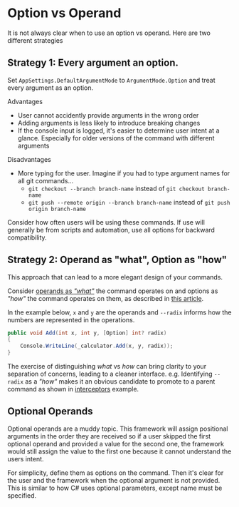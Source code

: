 # Option vs Operand

It is not always clear when to use an option vs operand. Here are two different strategies

## Strategy 1: Every argument an option. 

Set `AppSettings.DefaultArgumentMode` to `ArgumentMode.Option` and treat every argument as an option. 

Advantages

* User cannot accidently provide arguments in the wrong order
* Adding arguments is less likely to introduce breaking changes
* If the console input is logged, it's easier to determine user intent at a glance. Especially for older versions of the command with different arguments

Disadvantages

* More typing for the user. Imagine if you had to type argument names for all git commands... 
    * `git checkout --branch branch-name` instead of `git checkout branch-name` 
    * `git push --remote origin --branch branch-name` instead of `git push origin branch-name`

Consider how often users will be using these commands. If use will generally be from scripts and automation, use all options for backward compatibility.

## Strategy 2: Operand as "what", Option as "how"
This approach that can lead to a more elegant design of your commands. 

Consider [operands as *"what"*](https://en.wikipedia.org/wiki/Operand) the command operates on and options as *"how"* the command operates on them, as described in [this article](http://www.informit.com/articles/article.aspx?p=175771).

In the example below, `x` and `y` are the operands and `--radix` informs how the numbers are represented in the operations. 

``` c#
public void Add(int x, int y, [Option] int? radix)
{
    Console.WriteLine(_calculator.Add(x, y, radix));
}
```

The exercise of distinguishing *what* vs *how* can bring clarity to your separation of concerns, leading to a cleaner interface.
e.g. Identifying `--radix` as a *"how"* makes it an obvious candidate to promote to a parent command as shown in [interceptors](../Extensibility/interceptors.md) example.

## Optional Operands

Optional operands are a muddy topic. This framework will assign positional arguments in the order they are received so if a user skipped the first optional operand and provided a value for the second one, the framework would still assign the value to the first one because it cannot understand the users intent. 

For simplicity, define them as options on the command. Then it's clear for the user and the framework when the optional argument is not provided. This is similar to how C# uses optional parameters, except name must be specified.
